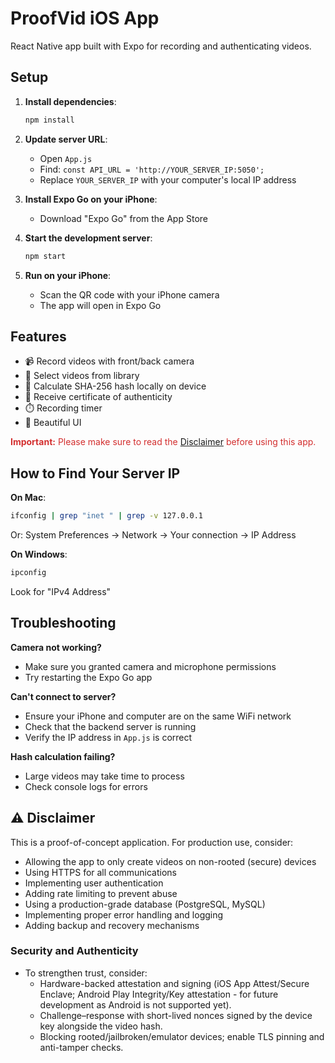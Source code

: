 # ProofVid iOS App

React Native app built with Expo for recording and authenticating videos.

## Setup

1. **Install dependencies**:
   ```bash
   npm install
   ```

2. **Update server URL**:
   - Open `App.js`
   - Find: `const API_URL = 'http://YOUR_SERVER_IP:5050';`
   - Replace `YOUR_SERVER_IP` with your computer's local IP address

3. **Install Expo Go on your iPhone**:
   - Download "Expo Go" from the App Store

4. **Start the development server**:
   ```bash
   npm start
   ```

5. **Run on your iPhone**:
   - Scan the QR code with your iPhone camera
   - The app will open in Expo Go

## Features

- 📹 Record videos with front/back camera
- 📁 Select videos from library
- 🔐 Calculate SHA-256 hash locally on device
- 📜 Receive certificate of authenticity
- ⏱️ Recording timer
- 🎨 Beautiful UI

<p style="color:#d32f2f; margin-top: 8px;">
  <strong>Important:</strong> Please make sure to read the <a href="#disclaimer">Disclaimer</a> before using this app.
</p>

## How to Find Your Server IP

**On Mac**:
```bash
ifconfig | grep "inet " | grep -v 127.0.0.1
```

Or: System Preferences → Network → Your connection → IP Address

**On Windows**:
```bash
ipconfig
```

Look for "IPv4 Address"

## Troubleshooting

**Camera not working?**
- Make sure you granted camera and microphone permissions
- Try restarting the Expo Go app

**Can't connect to server?**
- Ensure your iPhone and computer are on the same WiFi network
- Check that the backend server is running
- Verify the IP address in `App.js` is correct

**Hash calculation failing?**
- Large videos may take time to process
- Check console logs for errors

<a id="disclaimer"></a>
## ⚠️ Disclaimer

This is a proof-of-concept application. For production use, consider:
- Allowing the app to only create videos on non-rooted (secure) devices
- Using HTTPS for all communications
- Implementing user authentication
- Adding rate limiting to prevent abuse
- Using a production-grade database (PostgreSQL, MySQL)
- Implementing proper error handling and logging
- Adding backup and recovery mechanisms

### Security and Authenticity

- To strengthen trust, consider:
  - Hardware-backed attestation and signing (iOS App Attest/Secure Enclave; Android Play Integrity/Key attestation - for future development as Android is not supported yet).
  - Challenge–response with short-lived nonces signed by the device key alongside the video hash.
  - Blocking rooted/jailbroken/emulator devices; enable TLS pinning and anti-tamper checks.

